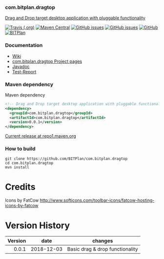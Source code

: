 ### com.bitplan.dragtop
[Drag and Drop target desktop application with pluggable functionality](http://wiki.bitplan.com/index.php/dragtop)

[![Travis (.org)](https://img.shields.io/travis/BITPlan/com.bitplan.dragtop.svg)](https://travis-ci.org/BITPlan/com.bitplan.dragtop)
[![Maven Central](https://img.shields.io/maven-central/v/com.bitplan.dragtop/com.bitplan.dragtop.svg)](https://search.maven.org/artifact/com.bitplan.dragtop/com.bitplan.dragtop/0.0.1/jar)
[![GitHub issues](https://img.shields.io/github/issues/BITPlan/com.bitplan.dragtop.svg)](https://github.com/BITPlan/com.bitplan.dragtop/issues)
[![GitHub issues](https://img.shields.io/github/issues-closed/BITPlan/com.bitplan.dragtop.svg)](https://github.com/BITPlan/com.bitplan.dragtop/issues/?q=is%3Aissue+is%3Aclosed)
[![GitHub](https://img.shields.io/github/license/BITPlan/com.bitplan.dragtop.svg)](https://www.apache.org/licenses/LICENSE-2.0)
[![BITPlan](http://wiki.bitplan.com/images/wiki/thumb/3/38/BITPlanLogoFontLessTransparent.png/198px-BITPlanLogoFontLessTransparent.png)](http://www.bitplan.com)

### Documentation
* [Wiki](http://wiki.bitplan.com/index.php/dragtop)
* [com.bitplan.dragtop Project pages](https://BITPlan.github.io/com.bitplan.dragtop)
* [Javadoc](https://BITPlan.github.io/com.bitplan.dragtop/apidocs/index.html)
* [Test-Report](https://BITPlan.github.io/com.bitplan.dragtop/surefire-report.html)
### Maven dependency

Maven dependency
```xml
<!-- Drag and Drop target desktop application with pluggable functionality http://wiki.bitplan.com/index.php/dragtop -->
<dependency>
  <groupId>com.bitplan.dragtop</groupId>
  <artifactId>com.bitplan.dragtop</artifactId>
  <version>0.0.1</version>
</dependency>
```

[Current release at repo1.maven.org](http://repo1.maven.org/maven2/com/bitplan/dragtop/com.bitplan.dragtop/0.0.1/)

### How to build
```
git clone https://github.com/BITPlan/com.bitplan.dragtop
cd com.bitplan.dragtop
mvn install
```
# Credits
Icons by FatCow http://www.softicons.com/toolbar-icons/fatcow-hosting-icons-by-fatcow
# Version History
| Version | date       |  changes 
| ------: | ---------- | ------------------------
|   0.0.1 | 2018-12-03 | Basic drag & drop functionality